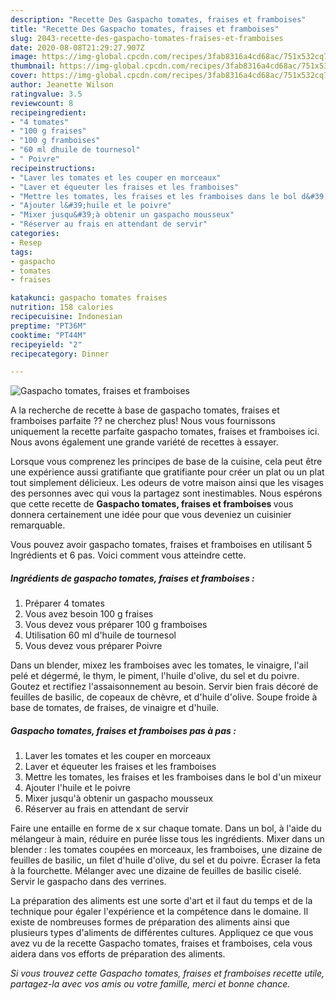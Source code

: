 ```yaml
---
description: "Recette Des Gaspacho tomates, fraises et framboises"
title: "Recette Des Gaspacho tomates, fraises et framboises"
slug: 2043-recette-des-gaspacho-tomates-fraises-et-framboises
date: 2020-08-08T21:29:27.907Z
image: https://img-global.cpcdn.com/recipes/3fab8316a4cd68ac/751x532cq70/gaspacho-tomates-fraises-et-framboises-photo-principale-de-la-recette.jpg
thumbnail: https://img-global.cpcdn.com/recipes/3fab8316a4cd68ac/751x532cq70/gaspacho-tomates-fraises-et-framboises-photo-principale-de-la-recette.jpg
cover: https://img-global.cpcdn.com/recipes/3fab8316a4cd68ac/751x532cq70/gaspacho-tomates-fraises-et-framboises-photo-principale-de-la-recette.jpg
author: Jeanette Wilson
ratingvalue: 3.5
reviewcount: 8
recipeingredient:
- "4 tomates"
- "100 g fraises"
- "100 g framboises"
- "60 ml dhuile de tournesol"
- " Poivre"
recipeinstructions:
- "Laver les tomates et les couper en morceaux"
- "Laver et équeuter les fraises et les framboises"
- "Mettre les tomates, les fraises et les framboises dans le bol d&#39;un mixeur"
- "Ajouter l&#39;huile et le poivre"
- "Mixer jusqu&#39;à obtenir un gaspacho mousseux"
- "Réserver au frais en attendant de servir"
categories:
- Resep
tags:
- gaspacho
- tomates
- fraises

katakunci: gaspacho tomates fraises 
nutrition: 158 calories
recipecuisine: Indonesian
preptime: "PT36M"
cooktime: "PT44M"
recipeyield: "2"
recipecategory: Dinner

---
```



![Gaspacho tomates, fraises et framboises](https://img-global.cpcdn.com/recipes/3fab8316a4cd68ac/751x532cq70/gaspacho-tomates-fraises-et-framboises-photo-principale-de-la-recette.jpg)

A la recherche de recette à base de gaspacho tomates, fraises et framboises parfaite ?? ne cherchez plus! Nous vous fournissons uniquement la recette parfaite gaspacho tomates, fraises et framboises ici. Nous avons également une grande variété de recettes à essayer.

Lorsque vous comprenez les principes de base de la cuisine, cela peut être une expérience aussi gratifiante que gratifiante pour créer un plat ou un plat tout simplement délicieux. Les odeurs de votre maison ainsi que les visages des personnes avec qui vous la partagez sont inestimables. Nous espérons que cette recette de <strong> Gaspacho tomates, fraises et framboises </strong> vous donnera certainement une idée pour que vous deveniez un cuisinier remarquable.

<!--inarticleads1-->

Vous pouvez avoir gaspacho tomates, fraises et framboises en utilisant 5 Ingrédients et 6 pas. Voici comment vous atteindre cette.

##### Ingrédients de gaspacho tomates, fraises et framboises :

1. Préparer 4 tomates
1. Vous avez besoin 100 g fraises
1. Vous devez vous préparer 100 g framboises
1. Utilisation 60 ml d&#39;huile de tournesol
1. Vous devez vous préparer  Poivre


Dans un blender, mixez les framboises avec les tomates, le vinaigre, l&#39;ail pelé et dégermé, le thym, le piment, l&#39;huile d&#39;olive, du sel et du poivre. Goutez et rectifiez l&#39;assaisonnement au besoin. Servir bien frais décoré de feuilles de basilic, de copeaux de chèvre, et d&#39;huile d&#39;olive. Soupe froide à base de tomates, de fraises, de vinaigre et d&#39;huile. 

<!--inarticleads2-->

##### Gaspacho tomates, fraises et framboises pas à pas :

1. Laver les tomates et les couper en morceaux
1. Laver et équeuter les fraises et les framboises
1. Mettre les tomates, les fraises et les framboises dans le bol d&#39;un mixeur
1. Ajouter l&#39;huile et le poivre
1. Mixer jusqu&#39;à obtenir un gaspacho mousseux
1. Réserver au frais en attendant de servir


Faire une entaille en forme de x sur chaque tomate. Dans un bol, à l&#39;aide du mélangeur à main, réduire en purée lisse tous les ingrédients. Mixer dans un blender : les tomates coupées en morceaux, les framboises, une dizaine de feuilles de basilic, un filet d&#39;huile d&#39;olive, du sel et du poivre. Écraser la feta à la fourchette. Mélanger avec une dizaine de feuilles de basilic ciselé. Servir le gaspacho dans des verrines. 

<!--inarticleads1-->

<p>
La préparation des aliments est une sorte d'art et il faut du temps et de la technique pour égaler l'expérience et la compétence dans le domaine. Il existe de nombreuses formes de préparation des aliments ainsi que plusieurs types d'aliments de différentes cultures. Appliquez ce que vous avez vu de la recette Gaspacho tomates, fraises et framboises, cela vous aidera dans vos efforts de préparation des aliments.
</p>

<p>
<i>Si vous trouvez cette Gaspacho tomates, fraises et framboises recette utile, partagez-la avec vos amis ou votre famille, merci et bonne chance.</i>
</p>
